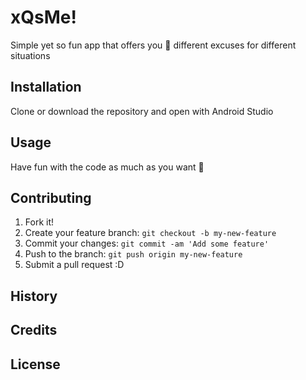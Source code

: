# xQsMe!

Simple yet so fun app that offers you 💯 different excuses for different situations

## Installation

Clone or download the repository and open with Android Studio

## Usage

Have fun with the code as much as you want 🙂

## Contributing

1. Fork it!
2. Create your feature branch: `git checkout -b my-new-feature`
3. Commit your changes: `git commit -am 'Add some feature'`
4. Push to the branch: `git push origin my-new-feature`
5. Submit a pull request :D

## History

## Credits

## License